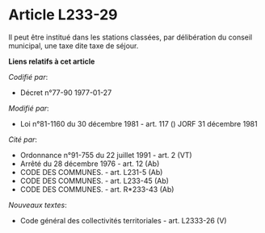 # Article L233-29

Il peut être institué dans les stations classées, par délibération du conseil municipal, une taxe dite taxe de séjour.

**Liens relatifs à cet article**

_Codifié par_:

  - Décret n°77-90 1977-01-27

_Modifié par_:

  - Loi n°81-1160 du 30 décembre 1981 - art. 117 () JORF 31 décembre 1981

_Cité par_:

  - Ordonnance n°91-755 du 22 juillet 1991 - art. 2 (VT)
  - Arrêté du 28 décembre 1976 - art. 12 (Ab)
  - CODE DES COMMUNES. - art. L231-5 (Ab)
  - CODE DES COMMUNES. - art. L233-45 (Ab)
  - CODE DES COMMUNES. - art. R*233-43 (Ab)

_Nouveaux textes_:

  - Code général des collectivités territoriales - art. L2333-26 (V)

